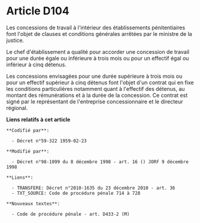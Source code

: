 # Article D104

Les concessions de travail à l'intérieur des établissements pénitentiaires font l'objet de clauses et conditions générales
arrêtées par le ministre de la justice.

Le chef d'établissement a qualité pour accorder une concession de travail pour une durée égale ou inférieure à trois mois ou
pour un effectif égal ou inférieur à cinq détenus.

Les concessions envisagées pour une durée supérieure à trois mois ou pour un effectif supérieur à cinq détenus font l'objet
d'un contrat qui en fixe les conditions particulières notamment quant à l'effectif des détenus, au montant des rémunérations
et à la durée de la concession. Ce contrat est signé par le représentant de l'entreprise concessionnaire et le directeur
régional.

**Liens relatifs à cet article**

	**Codifié par**:

	  - Décret n°59-322 1959-02-23

	**Modifié par**:

	  - Décret n°98-1099 du 8 décembre 1998 - art. 16 () JORF 9 décembre 1998

	**Liens**:

	  - TRANSFERE: Décret n°2010-1635 du 23 décembre 2010 - art. 36
	  - TXT_SOURCE: Code de procédure pénale 714 à 728

	**Nouveaux textes**:

	  - Code de procédure pénale - art. D433-2 (M)
